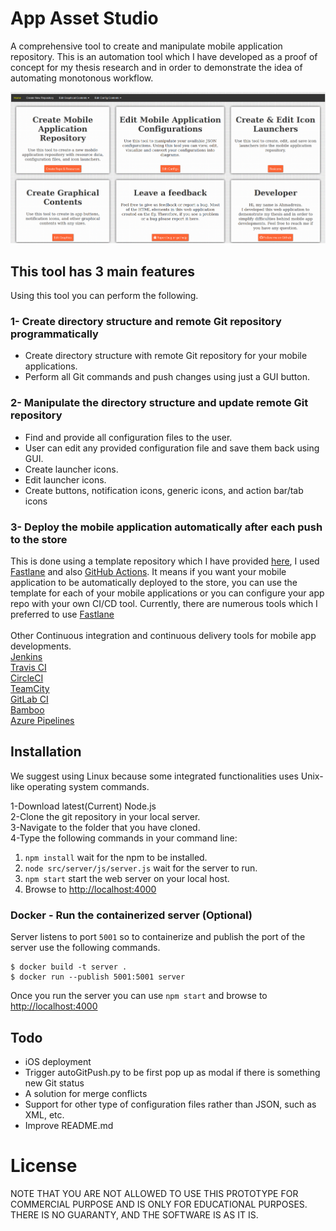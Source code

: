 # App Asset Studio
A comprehensive tool to create and manipulate mobile application repository. This is an automation tool which I have developed as a proof of concept for my thesis research and in order to demonstrate the idea of automating monotonous workflow.

<img src="https://raw.githubusercontent.com/AhmadVakil/AppAssetStudio/master/tutorial/home.png">

## This tool has 3 main features
Using this tool you can perform the following.

### 1- Create directory structure and remote Git repository programmatically
<ul>
    <li>Create directory structure with remote Git repository for your mobile applications.</li>
    <li>Perform all Git commands and push changes using just a GUI button.</li>
</ul>

### 2- Manipulate the directory structure and update remote Git repository
<ul>
    <li>Find and provide all configuration files to the user.</li>
    <li>User can edit any provided configuration file and save them back using GUI.</li>
    <li>Create launcher icons.</li>
    <li>Edit launcher icons.</li>
    <li>Create buttons, notification icons, generic icons, and action bar/tab icons</li>
</ul>

### 3- Deploy the mobile application automatically after each push to the store
This is done using a template repository which I have provided <a href="https://github.com/AhmadVakil/AppAssetAutoDeploy">here</a>, I used <a href="https://fastlane.tools/">Fastlane</a> and also <a href="https://github.com/features/actions">GitHub Actions</a>. It means if you want your mobile application to be automatically deployed to the store, you can use the template for each of your mobile applications or you can configure your app repo with your own CI/CD tool. Currently, there are numerous tools which I preferred to use <a href="https://fastlane.tools/">Fastlane</a> 
<br><br>Other Continuous integration and continuous delivery tools for mobile app developments.
<br><a href="https://www.jenkins.io/">Jenkins</a>
<br><a href="https://www.travis-ci.com/">Travis CI</a>
<br><a href="http://circleci.com/">CircleCI</a>
<br><a href="https://www.jetbrains.com/teamcity/">TeamCity</a>
<br><a href="https://about.gitlab.com/">GitLab CI</a>
<br><a href="https://www.atlassian.com/software/bamboo">Bamboo</a>
<br><a href="https://azure.microsoft.com/en-us/services/devops/pipelines/">Azure Pipelines</a>

## Installation
We suggest using Linux because some integrated functionalities uses Unix-like operating system commands.

1-Download latest(Current) Node.js<br>
2-Clone the git repository in your local server.<br>
3-Navigate to the folder that you have cloned.<br>
4-Type the following commands in your command line:<br>

1. `npm install` wait for the npm to be installed.
1. `node src/server/js/server.js` wait for the server to run.
2. `npm start` start the web server on your local host. 
3. Browse to [http://localhost:4000](http://localhost:4000)

### Docker - Run the containerized server (Optional)
Server listens to port `5001` so to containerize and publish the port of the server use the following commands.
```
$ docker build -t server .
$ docker run --publish 5001:5001 server
```
Once you run the server you can use `npm start` and browse to [http://localhost:4000](http://localhost:4000)

## Todo
<ul>
    <li>iOS deployment</li>
    <li>Trigger autoGitPush.py to be first pop up as modal if there is something new Git status</li>
    <li>A solution for merge conflicts</li>
    <li>Support for other type of configuration files rather than JSON, such as XML, etc. </li>
    <li>Improve README.md</li>
</ul>

# License
NOTE THAT YOU ARE NOT ALLOWED TO USE THIS PROTOTYPE FOR COMMERCIAL PURPOSE AND IS ONLY FOR EDUCATIONAL PURPOSES. THERE IS NO GUARANTY, AND THE SOFTWARE IS AS IT IS. 
